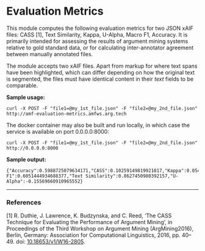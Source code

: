 # Evaluation Metrics
This module computes the following evaluation metrics for two JSON xAIF files: CASS [1], Text Similarity, Kappa, U-Alpha, Macro F1, Accuracy. It is primarily intended for assessing the results of argument mining systems relative to gold standard data, or for calculating inter-annotator agreement between manually annotated files.

The module accepts two xAIF files. Apart from markup for where text spans have been highlighted, which can differ depending on how the original text is segmented, the files must have identical content in their _text_ fields to be comparable.

**Sample usage:**

```
curl -X POST -F "file1=@my_1st_file.json" -F "file2=@my_2nd_file.json" http://amf-evaluation-metrics.amfws.arg.tech
```

The docker container may also be built and run locally, in which case the service is available on port 0.0.0.0:8000:

```
curl -X POST -F "file1=@my_1st_file.json" -F "file2=@my_2nd_file.json" http://0.0.0.0:8000
```


**Sample output:**

```
{"Accuracy":0.5988725079634171,"CASS":0.10259149819921817,"Kappa":0.05453840852022301,"Macro F1":0.6051444934688377,"Text Similarity":0.8627450980392157,"U-Alpha":-0.15569660910965552}
```

----
### References

[1] R. Duthie, J. Lawrence, K. Budzynska, and C. Reed, ‘The CASS Technique for Evaluating the Performance of Argument Mining’, in Proceedings of the Third Workshop on Argument Mining (ArgMining2016), Berlin, Germany: Association for Computational Linguistics, 2016, pp. 40–49. doi: [10.18653/v1/W16-2805](https://doi.org/10.18653/v1/W16-2805).
